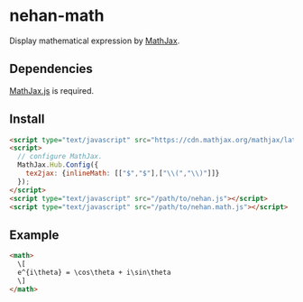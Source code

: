 # nehan-math

Display mathematical expression by [MathJax](https://mathjax.org/).

## Dependencies

[MathJax.js](https://mathjax.org/) is required.

## Install

```html
<script type="text/javascript" src="https://cdn.mathjax.org/mathjax/latest/MathJax.js?config=TeX-MML-AM_CHTML"></script>
<script>
  // configure MathJax.
  MathJax.Hub.Config({
    tex2jax: {inlineMath: [["$","$"],["\\(","\\)"]]}
  });
</script>
<script type="text/javascript" src="/path/to/nehan.js"></script>
<script type="text/javascript" src="/path/to/nehan.math.js"></script>
```

## Example

```html
<math>
  \[
  e^{i\theta} = \cos\theta + i\sin\theta
  \]
</math>
```

